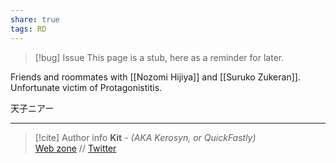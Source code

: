 ```yaml
---
share: true
tags: RD
---
```

> [!bug] Issue
> This page is a stub, here as a reminder for later.

Friends and roommates with [[Nozomi Hijiya]] and [[Suruko Zukeran]]. Unfortunate victim of Protagonistitis.

天子ニアー

-----
> [!cite] Author info
> **Kit** - *(AKA Kerosyn, or QuickFastly)*\
> [Web zone](https://kitabe.link) // [Twitter](https://twitter.com/Kerosyn_)